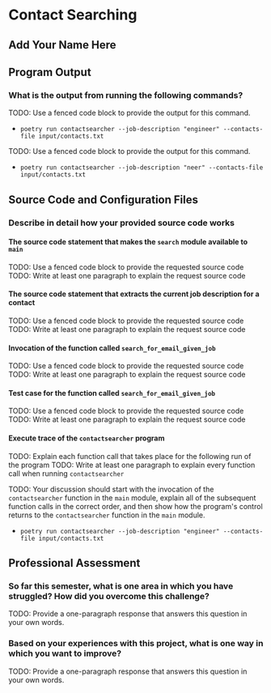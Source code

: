 # Contact Searching

## Add Your Name Here

## Program Output

### What is the output from running the following commands?

TODO: Use a fenced code block to provide the output for this command.

- `poetry run contactsearcher --job-description "engineer" --contacts-file input/contacts.txt`

TODO: Use a fenced code block to provide the output for this command.

- `poetry run contactsearcher --job-description "neer" --contacts-file input/contacts.txt`

## Source Code and Configuration Files

### Describe in detail how your provided source code works

#### The source code statement that makes the `search` module available to `main`

TODO: Use a fenced code block to provide the requested source code
TODO: Write at least one paragraph to explain the request source code

#### The source code statement that extracts the current job description for a contact

TODO: Use a fenced code block to provide the requested source code
TODO: Write at least one paragraph to explain the request source code

#### Invocation of the function called `search_for_email_given_job`

TODO: Use a fenced code block to provide the requested source code
TODO: Write at least one paragraph to explain the request source code

#### Test case for the function called `search_for_email_given_job`

TODO: Use a fenced code block to provide the requested source code
TODO: Write at least one paragraph to explain the request source code

#### Execute trace of the `contactsearcher` program

TODO: Explain each function call that takes place for the following run of the program
TODO: Write at least one paragraph to explain every function call when running `contactsearcher`

TODO: Your discussion should start with the invocation of the `contactsearcher`
function in the `main` module, explain all of the subsequent function calls in
the correct order, and then show how the program's control returns to the
`contactsearcher` function in the `main` module.

- `poetry run contactsearcher --job-description "engineer" --contacts-file input/contacts.txt`

## Professional Assessment

### So far this semester, what is one area in which you have struggled? How did you overcome this challenge?

TODO: Provide a one-paragraph response that answers this question in your own words.

### Based on your experiences with this project, what is one way in which you want to improve?

TODO: Provide a one-paragraph response that answers this question in your own words.
